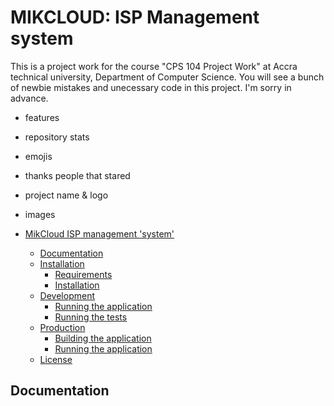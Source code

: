 # MIKCLOUD: ISP Management system

This is a project work for the course "CPS 104 Project Work" at Accra technical university, Department of Computer Science. You will see a bunch of newbie mistakes and unecessary code in this project. I'm sorry in advance.

- features
- repository stats
- emojis
- thanks people that stared
- project name & logo
- images

- [MikCloud ISP management 'system'](#mikcloud--management-system)
  - [Documentation](#documentation)
  - [Installation](#installation)
    - [Requirements](#requirements)
    - [Installation](#installation-1)
  - [Development](#development)
    - [Running the application](#running-the-application)
    - [Running the tests](#running-the-tests)
  - [Production](#production)
    - [Building the application](#building-the-application)
    - [Running the application](#running-the-application-1)
  - [License](#license)

## Documentation
